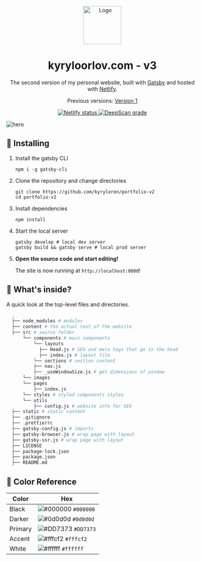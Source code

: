 <p align="center">
  <a href="https://www.gatsbyjs.org">
    <img alt="Logo" src="https://i.imgur.com/34HanMA.png" width="100" />
  </a>
</p>
<h1 align="center">
  kyryloorlov.com - v3
</h1>
<p align="center">
  The second version of my personal website, built with <a href="https://www.gatsbyjs.org" target="_blank">Gatsby</a> and hosted with <a href="https://www.netlify.com" target="_blank">Netlify</a>.
</p>
<p align="center">
  Previous versions:
  <a href="https://github.com/kyryloren/portfolio-v1" target="_blank">Version 1</a>
</p>
<p align="center">
  <a href="https://app.netlify.com/sites/kyrylo-v2/deploys" target="_blank">
    <img src="https://api.netlify.com/api/v1/badges/1ac3bde1-3734-42e0-bb97-d6a43b866500/deploy-status" alt="Netlify status" />
    <a href="https://deepscan.io/dashboard#view=project&tid=9434&pid=12647&bid=197096"><img src="https://deepscan.io/api/teams/9434/projects/12647/branches/197096/badge/grade.svg" alt="DeepScan grade"></a>
  </a>
</p>

![hero](https://i.imgur.com/1hY4Zjy.png)

## 🚀 Installing

1.  Install the gatsby CLI

    ```shell
    npm i -g gatsby-cli
    ```

2. Clone the repository and change directories

    ```shell
    git clone https://github.com/kyryloren/portfolio-v2
    cd portfolio-v2
    ```

3. Install dependencies
    ```shell
    npm install
    ```
4. Start the local server
    ```shell
    gatsby develop # local dev server
    gatsby build && gatsby serve # local prod server
    ```

1.  **Open the source code and start editing!**

    The site is now running at `http://localhost:8000`!

## 🧐 What's inside?

A quick look at the top-level files and directories.

```sh
  .
  ├── node_modules # modules
  ├── content # the actual text of the website
  ├── src # source folder
      └── components # main components
          └── layouts
            ├── Head.js # SEO and meta tags that go in the head
            ├── index.js # layout file
          └── sections # section content
          ├── nav.js
          ├── _useWindowSize.js # get dimensions of window
      └── images
      └── pages
          ├── index.js
      └── styles # styled components styles
      └── utils
          ├── config.js # website info for SEO
  ├── static # static content
  ├── .gitignore
  ├── .prettierrc
  ├── gatsby-config.js # imports
  ├── gatsby-browser.js # wrap page with layout
  ├── gatsby-ssr.js # wrap page with layout
  ├── LICENSE
  ├── package-lock.json
  ├── package.json
  ├── README.md
 ```
 
 ## 🎨 Color Reference
| Color          | Hex                                                                |
| -------------- | ------------------------------------------------------------------ |
| Black          | ![#000000](https://via.placeholder.com/10/0000?text=+) `#000000` |
| Darker         | ![#0d0d0d](https://via.placeholder.com/10/0d0d0d?text=+) `#0d0d0d` |
| Primary        | ![#DD7373](https://via.placeholder.com/10/DD7373?text=+) `#DD7373` |
| Accent         | ![#fffcf2](https://via.placeholder.com/10/fffcf2?text=+) `#fffcf2` |
| White          | ![#ffffff](https://via.placeholder.com/10/ffffff?text=+) `#ffffff` |